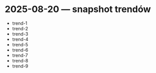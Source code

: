 # 2025-08-20 — snapshot trendów

- trend-1
- trend-2
- trend-3
- trend-4
- trend-5
- trend-6
- trend-7
- trend-8
- trend-9

